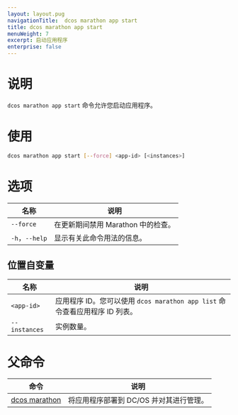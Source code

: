 ```yaml
---
layout: layout.pug
navigationTitle:  dcos marathon app start
title: dcos marathon app start
menuWeight: 7
excerpt: 启动应用程序
enterprise: false
---
```



# 说明

`dcos marathon app start` 命令允许您启动应用程序。

# 使用

```bash
dcos marathon app start [--force] <app-id> [<instances>]
```

# 选项

| 名称 | 说明 |
|---------|-------------|
| `--force` | 在更新期间禁用 Marathon 中的检查。|
| `-h`，`--help` | 显示有关此命令用法的信息。 |


## 位置自变量

| 名称 | 说明 |
|---------|-------------|
| `<app-id>` | 应用程序 ID。您可以使用 `dcos marathon app list` 命令查看应用程序 ID 列表。|
| `--instances` | 实例数量。|


# 父命令

| 命令 | 说明 |
|---------|-------------|
| [dcos marathon](/cn/1.12/cli/command-reference/dcos-marathon/) | 将应用程序部署到 DC/OS 并对其进行管理。|


